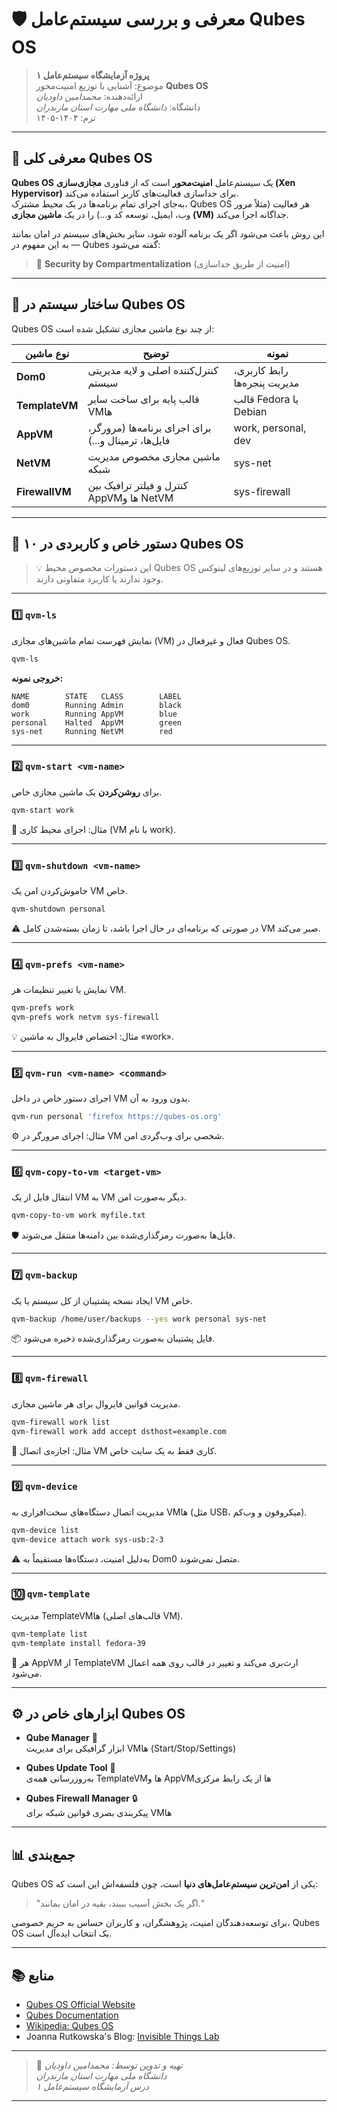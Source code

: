 # 🛡️ معرفی و بررسی سیستم‌عامل Qubes OS

> **پروژه آزمایشگاه سیستم‌عامل ۱**  
> موضوع: آشنایی با توزیع امنیت‌محور **Qubes OS**  
> ارائه‌دهنده: *محمدامین داودیان*  
> دانشگاه: *دانشگاه ملی مهارت استان مازندران*  
> ترم: ۱۴۰۴-۱۴۰۵  

---

## 🧩 معرفی کلی Qubes OS

**Qubes OS** یک سیستم‌عامل **امنیت‌محور** است که از فناوری **مجازی‌سازی (Xen Hypervisor)** برای جداسازی فعالیت‌های کاربر استفاده می‌کند.  
به‌جای اجرای تمام برنامه‌ها در یک محیط مشترک، Qubes OS هر فعالیت (مثلاً مرور وب، ایمیل، توسعه کد و...) را در یک **ماشین مجازی (VM)** جداگانه اجرا می‌کند.

این روش باعث می‌شود اگر یک برنامه آلوده شود، سایر بخش‌های سیستم در امان بمانند — به این مفهوم در Qubes گفته می‌شود:  
> 🧠 **Security by Compartmentalization** (امنیت از طریق جداسازی)

---

## 🧱 ساختار سیستم در Qubes OS

Qubes OS از چند نوع ماشین مجازی تشکیل شده است:

| نوع ماشین | توضیح | نمونه |
|------------|--------|--------|
| **Dom0** | کنترل‌کننده اصلی و لایه مدیریتی سیستم | رابط کاربری، مدیریت پنجره‌ها |
| **TemplateVM** | قالب پایه برای ساخت سایر VMها | قالب Fedora یا Debian |
| **AppVM** | برای اجرای برنامه‌ها (مرورگر، فایل‌ها، ترمینال و...) | work, personal, dev |
| **NetVM** | ماشین مجازی مخصوص مدیریت شبکه | sys-net |
| **FirewallVM** | کنترل و فیلتر ترافیک بین AppVMها و NetVM | sys-firewall |

---

## 🧠 ۱۰ دستور خاص و کاربردی در Qubes OS

> 💡 این دستورات مخصوص محیط Qubes OS هستند و در سایر توزیع‌های لینوکس وجود ندارند یا کاربرد متفاوتی دارند.

---

### 1️⃣ `qvm-ls`
نمایش فهرست تمام ماشین‌های مجازی (VM) فعال و غیرفعال در Qubes OS.

```bash
qvm-ls
```

**خروجی نمونه:**
```
NAME        STATE   CLASS        LABEL
dom0        Running Admin        black
work        Running AppVM        blue
personal    Halted  AppVM        green
sys-net     Running NetVM        red
```

---

### 2️⃣ `qvm-start <vm-name>`
برای **روشن‌کردن** یک ماشین مجازی خاص.

```bash
qvm-start work
```

💬 مثال: اجرای محیط کاری (VM با نام work).

---

### 3️⃣ `qvm-shutdown <vm-name>`
خاموش‌کردن امن یک VM خاص.

```bash
qvm-shutdown personal
```

⚠️ در صورتی که برنامه‌ای در حال اجرا باشد، تا زمان بسته‌شدن کامل VM صبر می‌کند.

---

### 4️⃣ `qvm-prefs <vm-name>`
نمایش یا تغییر تنظیمات هر VM.

```bash
qvm-prefs work
qvm-prefs work netvm sys-firewall
```

💡 مثال: اختصاص فایروال به ماشین «work».

---

### 5️⃣ `qvm-run <vm-name> <command>`
اجرای دستور خاص در داخل VM بدون ورود به آن.

```bash
qvm-run personal 'firefox https://qubes-os.org'
```

⚙️ مثال: اجرای مرورگر در VM شخصی برای وب‌گردی امن.

---

### 6️⃣ `qvm-copy-to-vm <target-vm>`
انتقال فایل از یک VM به VM دیگر به‌صورت امن.

```bash
qvm-copy-to-vm work myfile.txt
```

🛡️ فایل‌ها به‌صورت رمزگذاری‌شده بین دامنه‌ها منتقل می‌شوند.

---

### 7️⃣ `qvm-backup`
ایجاد نسخه پشتیبان از کل سیستم یا یک VM خاص.

```bash
qvm-backup /home/user/backups --yes work personal sys-net
```

📦 فایل پشتیبان به‌صورت رمزگذاری‌شده ذخیره می‌شود.

---

### 8️⃣ `qvm-firewall`
مدیریت قوانین فایروال برای هر ماشین مجازی.

```bash
qvm-firewall work list
qvm-firewall work add accept dsthost=example.com
```

🚧 مثال: اجازه‌ی اتصال VM کاری فقط به یک سایت خاص.

---

### 9️⃣ `qvm-device`
مدیریت اتصال دستگاه‌های سخت‌افزاری به VMها (مثل USB، میکروفون و وب‌کم).

```bash
qvm-device list
qvm-device attach work sys-usb:2-3
```

⚠️ به‌دلیل امنیت، دستگاه‌ها مستقیماً به Dom0 متصل نمی‌شوند.

---

### 🔟 `qvm-template`
مدیریت TemplateVMها (قالب‌های اصلی VM).

```bash
qvm-template list
qvm-template install fedora-39
```

🧩 هر AppVM از TemplateVM ارث‌بری می‌کند و تغییر در قالب روی همه اعمال می‌شود.

---

## ⚙️ ابزارهای خاص در Qubes OS

- **Qube Manager** 🧱  
  ابزار گرافیکی برای مدیریت VMها (Start/Stop/Settings)

- **Qubes Update Tool** 🔄  
  به‌روزرسانی همه‌ی TemplateVMها و AppVMها از یک رابط مرکزی

- **Qubes Firewall Manager** 🔒  
  پیکربندی بصری قوانین شبکه برای VMها

---

## 📊 جمع‌بندی

Qubes OS یکی از **امن‌ترین سیستم‌عامل‌های دنیا** است، چون فلسفه‌اش این است که:
> "اگر یک بخش آسیب ببیند، بقیه در امان بمانند."

برای توسعه‌دهندگان امنیت، پژوهشگران، و کاربران حساس به حریم خصوصی، Qubes OS یک انتخاب ایده‌آل است.

---

## 📚 منابع

- [Qubes OS Official Website](https://www.qubes-os.org)  
- [Qubes Documentation](https://www.qubes-os.org/doc/)  
- [Wikipedia: Qubes OS](https://en.wikipedia.org/wiki/Qubes_OS)  
- Joanna Rutkowska's Blog: [Invisible Things Lab](https://blog.invisiblethings.org)

---
> 💬 *تهیه و تدوین توسط: محمدامین داودیان*  
> *دانشگاه ملی مهارت استان مازندران*  
> *درس آزمایشگاه سیستم‌عامل ۱*

---
